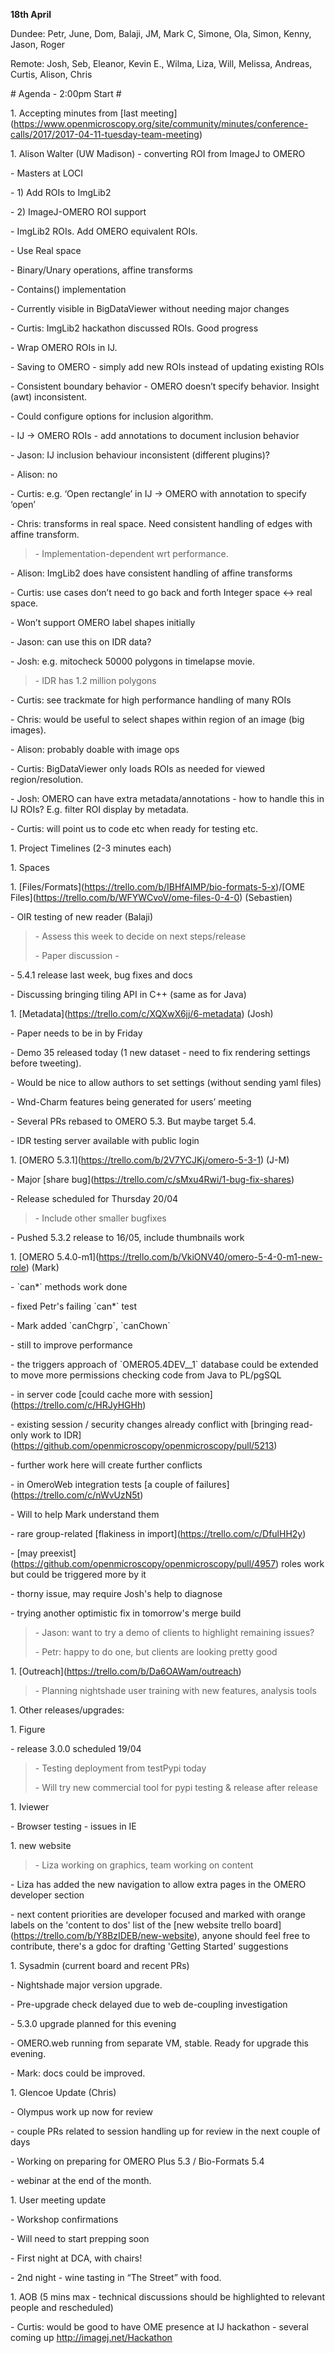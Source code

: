 **18th April**

Dundee: Petr, June, Dom, Balaji, JM, Mark C, Simone, Ola, Simon, Kenny,
Jason, Roger

Remote: Josh, Seb, Eleanor, Kevin E., Wilma, Liza, Will, Melissa,
Andreas, Curtis, Alison, Chris

\# Agenda - 2:00pm Start \#

1\. Accepting minutes from \[last
meeting\](https://www.openmicroscopy.org/site/community/minutes/conference-calls/2017/2017-04-11-tuesday-team-meeting)

1\. Alison Walter (UW Madison) - converting ROI from ImageJ to OMERO

\- Masters at LOCI

\- 1) Add ROIs to ImgLib2

\- 2) ImageJ-OMERO ROI support

\- ImgLib2 ROIs. Add OMERO equivalent ROIs.

\- Use Real space

\- Binary/Unary operations, affine transforms

\- Contains() implementation

\- Currently visible in BigDataViewer without needing major changes

\- Curtis: ImgLib2 hackathon discussed ROIs. Good progress

\- Wrap OMERO ROIs in IJ.

\- Saving to OMERO - simply add new ROIs instead of updating existing
ROIs

\- Consistent boundary behavior - OMERO doesn’t specify behavior.
Insight (awt) inconsistent.

\- Could configure options for inclusion algorithm.

\- IJ -&gt; OMERO ROIs - add annotations to document inclusion behavior

\- Jason: IJ inclusion behaviour inconsistent (different plugins)?

\- Alison: no

\- Curtis: e.g. ‘Open rectangle’ in IJ -&gt; OMERO with annotation to
specify ‘open’

\- Chris: transforms in real space. Need consistent handling of edges
with affine transform.

> \- Implementation-dependent wrt performance.

\- Alison: ImgLib2 does have consistent handling of affine transforms

\- Curtis: use cases don’t need to go back and forth Integer space
&lt;-&gt; real space.

\- Won’t support OMERO label shapes initially

\- Jason: can use this on IDR data?

\- Josh: e.g. mitocheck 50000 polygons in timelapse movie.

> \- IDR has 1.2 million polygons

\- Curtis: see trackmate for high performance handling of many ROIs

\- Chris: would be useful to select shapes within region of an image
(big images).

\- Alison: probably doable with image ops

\- Curtis: BigDataViewer only loads ROIs as needed for viewed
region/resolution.

\- Josh: OMERO can have extra metadata/annotations - how to handle this
in IJ ROIs? E.g. filter ROI display by metadata.

\- Curtis: will point us to code etc when ready for testing etc.

1\. Project Timelines (2-3 minutes each)

1\. Spaces

1\.
\[Files/Formats\](https://trello.com/b/IBHfAIMP/bio-formats-5-x)/\[OME
Files\](https://trello.com/b/WFYWCvoV/ome-files-0-4-0) (Sebastien)

\- OIR testing of new reader (Balaji)

> \- Assess this week to decide on next steps/release
>
> \- Paper discussion -

\- 5.4.1 release last week, bug fixes and docs

\- Discussing bringing tiling API in C++ (same as for Java)

1\. \[Metadata\](https://trello.com/c/XQXwX6jj/6-metadata) (Josh)

\- Paper needs to be in by Friday

\- Demo 35 released today (1 new dataset - need to fix rendering
settings before tweeting).

\- Would be nice to allow authors to set settings (without sending yaml
files)

\- Wnd-Charm features being generated for users’ meeting

\- Several PRs rebased to OMERO 5.3. But maybe target 5.4.

\- IDR testing server available with public login

1\. \[OMERO 5.3.1\](https://trello.com/b/2V7YCJKj/omero-5-3-1) (J-M)

\- Major \[share bug\](https://trello.com/c/sMxu4Rwi/1-bug-fix-shares)

\- Release scheduled for Thursday 20/04

> \- Include other smaller bugfixes

\- Pushed 5.3.2 release to 16/05, include thumbnails work

1\. \[OMERO
5.4.0-m1\](https://trello.com/b/VkiONV40/omero-5-4-0-m1-new-role) (Mark)

\- \`can\*\` methods work done

\- fixed Petr's failing \`can\*\` test

\- Mark added \`canChgrp\`, \`canChown\`

\- still to improve performance

\- the triggers approach of \`OMERO5.4DEV\_\_1\` database could be
extended to move more permissions checking code from Java to PL/pgSQL

\- in server code \[could cache more with
session\](https://trello.com/c/HRJyHGHh)

\- existing session / security changes already conflict with \[bringing
read-only work to
IDR\](https://github.com/openmicroscopy/openmicroscopy/pull/5213)

\- further work here will create further conflicts

\- in OmeroWeb integration tests \[a couple of
failures\](https://trello.com/c/nWvUzN5t)

\- Will to help Mark understand them

\- rare group-related \[flakiness in
import\](https://trello.com/c/DfulHH2y)

\- \[may
preexist\](https://github.com/openmicroscopy/openmicroscopy/pull/4957)
roles work but could be triggered more by it

\- thorny issue, may require Josh's help to diagnose

\- trying another optimistic fix in tomorrow's merge build

> \- Jason: want to try a demo of clients to highlight remaining issues?
>
> \- Petr: happy to do one, but clients are looking pretty good

1\.
\[Outreach\]([<u>https://trello.com/b/Da6OAWam/outreach</u>](https://trello.com/b/Da6OAWam/outreach))

> \- Planning nightshade user training with new features, analysis tools

1\. Other releases/upgrades:

1\. Figure

\- release 3.0.0 scheduled 19/04

> \- Testing deployment from testPypi today
>
> \- Will try new commercial tool for pypi testing & release after
> release

1\. Iviewer

\- Browser testing - issues in IE

1\. new website

> \- Liza working on graphics, team working on content

\- Liza has added the new navigation to allow extra pages in the OMERO
developer section

\- next content priorities are developer focused and marked with orange
labels on the 'content to dos' list of the \[new website trello
board\](https://trello.com/b/Y8BzIDEB/new-website), anyone should feel
free to contribute, there's a gdoc for drafting 'Getting Started'
suggestions

1\. Sysadmin (current board and recent PRs)

\- Nightshade major version upgrade.

\- Pre-upgrade check delayed due to web de-coupling investigation

\- 5.3.0 upgrade planned for this evening

\- OMERO.web running from separate VM, stable. Ready for upgrade this
evening.

\- Mark: docs could be improved.

1\. Glencoe Update (Chris)

\- Olympus work up now for review

\- couple PRs related to session handling up for review in the next
couple of days

\- Working on preparing for OMERO Plus 5.3 / Bio-Formats 5.4

\- webinar at the end of the month.

1\. User meeting update

\- Workshop confirmations

\- Will need to start prepping soon

\- First night at DCA, with chairs!

\- 2nd night - wine tasting in “The Street” with food.

1\. AOB (5 mins max - technical discussions should be highlighted to
relevant people and rescheduled)

\- Curtis: would be good to have OME presence at IJ hackathon - several
coming up
[<u>http://imagej.net/Hackathon</u>](http://imagej.net/Hackathon)
